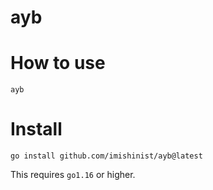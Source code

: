 # ayb

# How to use

```
ayb
```

# Install

```
go install github.com/imishinist/ayb@latest
```

This requires `go1.16` or higher.
